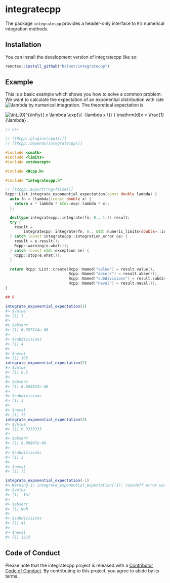 
<!-- README.md is generated from README.Rmd. Please edit that file -->

# integratecpp

<!-- badges: start -->
<!-- badges: end -->

The package `integratecpp` provides a header-only interface to `R`’s
numerical integration methods.

## Installation

You can install the development version of integratecpp like so:

``` r
remotes::install_github("hsloot/integratecpp")
```

## Example

This is a basic example which shows you how to solve a common problem:
We want to calculate the expectation of an exponential distribution with
rate
![\\lambda](https://latex.codecogs.com/png.image?%5Cdpi%7B110%7D&space;%5Cbg_white&space;%5Clambda "\lambda")
by numerical integration. The theoretical expectation is

![
  \\int\_{0}^{\\infty}{ x \\lambda \\exp{\\{ -\\lambda x \\}} } \\mathrm{d}x
    = \\frac{1}{\\lambda} .
](https://latex.codecogs.com/png.image?%5Cdpi%7B110%7D&space;%5Cbg_white&space;%0A%20%20%5Cint_%7B0%7D%5E%7B%5Cinfty%7D%7B%20x%20%5Clambda%20%5Cexp%7B%5C%7B%20-%5Clambda%20x%20%5C%7D%7D%20%7D%20%5Cmathrm%7Bd%7Dx%0A%20%20%20%20%3D%20%5Cfrac%7B1%7D%7B%5Clambda%7D%20.%0A "
  \int_{0}^{\infty}{ x \lambda \exp{\{ -\lambda x \}} } \mathrm{d}x
    = \frac{1}{\lambda} .
")

``` cpp
// C++

// [[Rcpp::plugins(cpp11)]]
// [[Rcpp::depends(integratecpp)]]

#include <cmath>
#include <limits>
#include <stdexcept>

#include <Rcpp.h>

#include "integratecpp.h"

// [[Rcpp::export(rng=false)]]
Rcpp::List integrate_exponential_expectation(const double lambda) {
  auto fn = [lambda](const double x) {
    return x * lambda * std::exp(-lambda * x);
  };

  decltype(integratecpp::integrate(fn, 0., 1.)) result;
  try {
    result =
        integratecpp::integrate(fn, 0., std::numeric_limits<double>::infinity());
  } catch (const integratecpp::integration_error &e) {
    result = e.result();
    Rcpp::warning(e.what());
  } catch (const std::exception &e) {
    Rcpp::stop(e.what());
  }

  return Rcpp::List::create(Rcpp::Named("value") = result.value(),
                            Rcpp::Named("abserr") = result.abserr(),
                            Rcpp::Named("subdivisions") = result.subdivisions(),
                            Rcpp::Named("neval") = result.neval());
}
```

``` r
## R

integrate_exponential_expectation(1)
#> $value
#> [1] 1
#> 
#> $abserr
#> [1] 6.357144e-06
#> 
#> $subdivisions
#> [1] 4
#> 
#> $neval
#> [1] 105
integrate_exponential_expectation(2)
#> $value
#> [1] 0.5
#> 
#> $abserr
#> [1] 8.604832e-06
#> 
#> $subdivisions
#> [1] 3
#> 
#> $neval
#> [1] 75
integrate_exponential_expectation(3)
#> $value
#> [1] 0.3333333
#> 
#> $abserr
#> [1] 8.06807e-08
#> 
#> $subdivisions
#> [1] 3
#> 
#> $neval
#> [1] 75

integrate_exponential_expectation(-1)
#> Warning in integrate_exponential_expectation(-1): roundoff error was detected
#> $value
#> [1] -Inf
#> 
#> $abserr
#> [1] NaN
#> 
#> $subdivisions
#> [1] 41
#> 
#> $neval
#> [1] 1215
```

## Code of Conduct

Please note that the integratecpp project is released with a
[Contributor Code of
Conduct](https://contributor-covenant.org/version/2/0/CODE_OF_CONDUCT.html).
By contributing to this project, you agree to abide by its terms.
